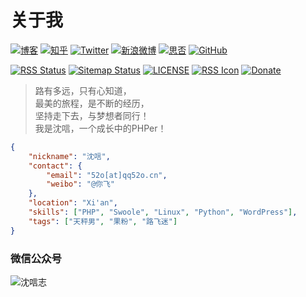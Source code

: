# 关于我

[![博客](https://img.shields.io/badge/Blog-qq52o.me-blue)](https://qq52o.me "沈唁志")
[![知乎](https://cdn.jsdelivr.net/gh/sy-records/staticfile/images/ico/zhihu.svg)](https://www.zhihu.com/people/sy-records "沈唁")
[![Twitter](https://cdn.jsdelivr.net/gh/sy-records/staticfile/images/ico/twitter.svg)](https://twitter.com/intent/follow?screen_name=lufeidot "Luffy")
[![新浪微博](https://cdn.jsdelivr.net/gh/sy-records/staticfile/images/ico/weibo.svg)](https://weibo.com/i3l4521 "@你飞")
[![思否](https://cdn.jsdelivr.net/gh/sy-records/staticfile/images/ico/segmentfault.svg)](https://segmentfault.com/u/sy_records "沈唁")
[![GitHub](https://cdn.jsdelivr.net/gh/sy-records/staticfile/images/ico/github.svg)](https://github.com/sy-records "sy-records")

[![RSS Status](https://github.com/lufei/notes/workflows/RSS/badge.svg)](https://github.com/lufei/notes/actions)
[![Sitemap Status](https://github.com/lufei/notes/workflows/Sitemap/badge.svg)](https://github.com/lufei/notes/actions)
[![LICENSE](https://img.shields.io/github/license/lufei/notes)](https://github.com/lufei/notes/blob/master/LICENSE)
[![RSS Icon](https://img.shields.io/badge/RSS-Atom-green)](https://notes.qq52o.me/feed.xml)
[![Donate](https://img.shields.io/badge/paypal-donate-green.svg)](https://paypal.me/lufeidot)

> 路有多远，只有心知道，  
> 最美的旅程，是不断的经历，  
> 坚持走下去，与梦想者同行！  
> 我是沈唁，一个成长中的PHPer！

```json
{
    "nickname": "沈唁",
    "contact": {
        "email": "52o[at]qq52o.cn",
        "weibo": "@你飞"
    },
    "location": "Xi'an",
    "skills": ["PHP", "Swoole", "Linux", "Python", "WordPress"],
    "tags": ["天秤男", "果粉", "路飞迷"]
}
```

### 微信公众号

![沈唁志](https://cdn.jsdelivr.net/gh/sy-records/staticfile/images/202012/wechat_white.png ":size=autox150 欢迎关注")
